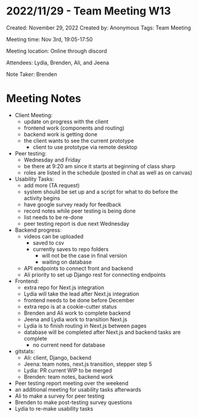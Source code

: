 # 2022/11/29 - Team Meeting W13

Created: November 29, 2022
Created by: Anonymous
Tags: Team Meeting

Meeting time: Nov 3rd, 19:05-17:50

Meeting location: Online through discord

Attendees: Lydia, Brenden, Ali, and Jeena

Note Taker: Brenden

# Meeting Notes

- Client Meeting:
    - update on progress with the client
    - frontend work (components and routing)
    - backend work is getting done
    - the client wants to see the current prototype
        - client to use prototype via remote desktop
- Peer testing:
    - Wednesday and Friday
    - be there at 9:20 am since it starts at beginning of class sharp
    - roles are listed in the schedule (posted in chat as well as on canvas)
- Usability Tasks:
    - add more (TA request)
    - system should be set up and a script for what to do before the activity begins
    - have google survey ready for feedback
    - record notes while peer testing is being done
    - list needs to be re-done
    - peer testing report is due next Wednesday
- Backend progress:
    - videos can be uploaded
        - saved to csv
        - currently saves to repo folders
            - will not be the case in final version
            - waiting on database
    - API endpoints to connect front and backend
    - Ali priority to set up Django rest for connecting endpoints
- Frontend:
    - extra repo for Next.js integration
    - Lydia will take the lead after Next.js integration
    - frontend needs to be done before December
    - extra repo is at a cookie-cutter status
    - Brenden and Ali work to complete backend
    - Jeena and Lydia work to transition Next.js
    - Lydia is to finish routing in Next.js between pages
    - database will be completed after Next.js and backend tasks are complete
        - no current need for database
- gitstats:
    - Ali: client, Django, backend
    - Jeena: team notes, next.js transition, stepper step 5
    - Lydia: PR current WIP to be merged
    - Brenden: team notes, backend work
- Peer testing report meeting over the weekend
- an additional meeting for usability tasks afterwards
- Ali to make a survey for peer testing
- Brenden to make post-testing survey questions
- Lydia to re-make usability tasks